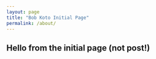```yaml
---
layout: page
title: "Bob Koto Initial Page"
permalink: /about/
---
```



## Hello from the initial page (not post!)
